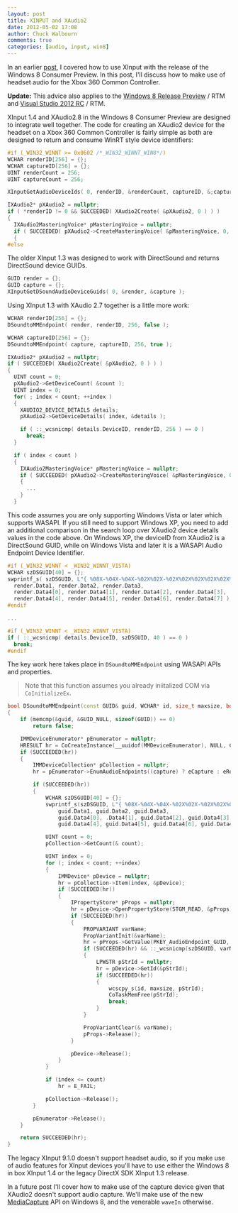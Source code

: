 ```yaml
---
layout: post
title: XINPUT and XAudio2
date: 2012-05-02 17:08
author: Chuck Walbourn
comments: true
categories: [audio, input, win8]
---
```

In an earlier [post](https://walbourn.github.io/xinput-and-windows-8-consumer-preview), I covered how to use XInput with the release of the Windows 8 Consumer Preview. In this post, I'll discuss how to make use of headset audio for the Xbox 360 Common Controller.
<!--more-->

<strong>Update:</strong> This advice also applies to the [Windows 8 Release Preview](https://walbourn.github.io/windows-8-release-preview-and-gdfs) / RTM and [Visual Studio 2012 RC](https://walbourn.github.io/visual-studio-2012-release-candidate) / RTM.

XInput 1.4 and XAudio2.8 in the Windows 8 Consumer Preview are designed to integrate well together. The code for creating an XAudio2 device for the headset on a Xbox 360 Common Controller is fairly simple as both are designed to return and consume WinRT style device identifiers:

```cpp
#if (_WIN32_WINNT >= 0x0602 /*_WIN32_WINNT_WIN8*/)
WCHAR renderID[256] = {};
WCHAR captureID[256] = {};
UINT renderCount = 256;
UINT captureCount = 256;

XInputGetAudioDeviceIds( 0, renderID, &renderCount, captureID, &;captureCount );

IXAudio2* pXAudio2 = nullptr;
if ( *renderID != 0 && SUCCEEDED( XAudio2Create( &pXAudio2, 0 ) ) )
{
  IXAudio2MasteringVoice* pMasteringVoice = nullptr;
  if ( SUCCEEDED( pXAudio2->CreateMasteringVoice( &pMasteringVoice, 0, 0, 0, renderID ) ) )
  {
#else
```

The older XInput 1.3 was designed to work with DirectSound and returns DirectSound device GUIDs.

```cpp
GUID render = {};
GUID capture = {};
XInputGetDSoundAudioDeviceGuids( 0, &render, &capture );
```
Using XInput 1.3 with XAudio 2.7 together is a little more work:

```cpp
WCHAR renderID[256] = {};
DSoundtoMMEndpoint( render, renderID, 256, false );

WCHAR captureID[256] = {};
DSoundtoMMEndpoint( capture, captureID, 256, true );

IXAudio2* pXAudio2 = nullptr;
if ( SUCCEEDED( XAudio2Create( &pXAudio2, 0 ) ) )
{
  UINT count = 0;
  pXAudio2->GetDeviceCount( &count );
  UINT index = 0;
  for( ; index < count; ++index )
  {
    XAUDIO2_DEVICE_DETAILS details;
    pXAudio2->GetDeviceDetails( index, &details );

    if ( ::_wcsnicmp( details.DeviceID, renderID, 256 ) == 0 )
      break;
  }

  if ( index < count )
  {
    IXAudio2MasteringVoice* pMasteringVoice = nullptr;
    if ( SUCCEEDED( pXAudio2->CreateMasteringVoice( &pMasteringVoice, 0, 0, 0, index ) ) )
    {
      ...
    }
  }
```

This code assumes you are only supporting Windows Vista or later which supports WASAPI. If you still need to support Windows XP, you need to add an additional comparison in the search loop over XAudio2 device details values in the code above. On Windows XP, the deviceID from XAudio2 is a DirectSound GUID, while on Windows Vista and later it is a WASAPI Audio Endpoint Device Identifier.

```cpp
#if (_WIN32_WINNT < _WIN32_WINNT_VISTA)
WCHAR szDSGUID[40] = {};
swprintf_s( szDSGUID, L"{ %08X-%04X-%04X-%02X%02X-%02X%02X%02X%02X%02X%02X }\n",
  render.Data1, render.Data2, render.Data3,
  render.Data4[0], render.Data4[1], render.Data4[2], render.Data4[3],
  render.Data4[4], render.Data4[5], render.Data4[6], render.Data4[7] );
#endif

...

#if (_WIN32_WINNT < _WIN32_WINNT_VISTA)
if ( ::_wcsnicmp( details.DeviceID, szDSGUID, 40 ) == 0 )
  break;
#endif
```

The key work here takes place in <code>DSoundtoMMEndpoint</code> using WASAPI APIs and properties.

> Note that this function assumes you already iniitalized COM via <code>CoInitializeEx</code>.

```cpp
bool DSoundtoMMEndpoint(const GUID& guid, WCHAR* id, size_t maxsize, bool capture)
{
    if (memcmp(&guid, &GUID_NULL, sizeof(GUID)) == 0)
        return false;

    IMMDeviceEnumerator* pEnumerator = nullptr;
    HRESULT hr = CoCreateInstance(__uuidof(MMDeviceEnumerator), NULL, CLSCTX_INPROC_SERVER, __uuidof(IMMDeviceEnumerator), (void**)&pEnumerator);
    if (SUCCEEDED(hr))
    {
        IMMDeviceCollection* pCollection = nullptr;
        hr = pEnumerator->EnumAudioEndpoints((capture) ? eCapture : eRender, DEVICE_STATE_ACTIVE, &pCollection);

        if (SUCCEEDED(hr))
        {
            WCHAR szDSGUID[40] = {};
            swprintf_s(szDSGUID, L"{ %08X-%04X-%04X-%02X%02X-%02X%02X%02X%02X%02X%02X }\n",
                guid.Data1, guid.Data2, guid.Data3,
                guid.Data4[0], .Data4[1], guid.Data4[2], guid.Data4[3],
                guid.Data4[4], guid.Data4[5], guid.Data4[6], guid.Data4[7]);

            UINT count = 0;
            pCollection->GetCount(& count);

            UINT index = 0;
            for (; index < count; ++index)
            {
                IMMDevice* pDevice = nullptr;
                hr = pCollection->Item(index, &pDevice);
                if (SUCCEEDED(hr))
                {
                    IPropertyStore* pProps = nullptr;
                    hr = pDevice->OpenPropertyStore(STGM_READ, &pProps);
                    if (SUCCEEDED(hr))
                    {
                        PROPVARIANT varName;
                        PropVariantInit(&varName);
                        hr = pProps->GetValue(PKEY_AudioEndpoint_GUID, &varName);
                        if (SUCCEEDED(hr) && ::_wcsnicmp(szDSGUID, varName.pwszVal, 38) == 0)
                        {
                            LPWSTR pStrId = nullptr;
                            hr = pDevice->GetId(&pStrId);
                            if (SUCCEEDED(hr))
                            {
                                wcscpy_s(id, maxsize, pStrId);
                                CoTaskMemFree(pStrId);
                                break;
                            }
                        }

                        PropVariantClear(& varName);
                        pProps->Release();
                    }

                    pDevice->Release();
                }
            }

            if (index <= count)
                hr = E_FAIL;

            pCollection->Release();
        }

        pEnumerator->Release();
    }

    return SUCCEEDED(hr);
}
```

The legacy XInput 9.1.0 doesn't support headset audio, so if you make use of audio features for XInput devices you'll have to use either the Windows 8 in box XInput 1.4 or the legacy DirectX SDK XInput 1.3 release.

In a future post I'll cover how to make use of the capture device given that XAudio2 doesn't support audio capture. We'll make use of the new <a href="https://docs.microsoft.com/en-us/uwp/api/Windows.Media.Capture">MediaCapture</a> API on Windows 8, and the venerable <code>waveIn</code> otherwise.

